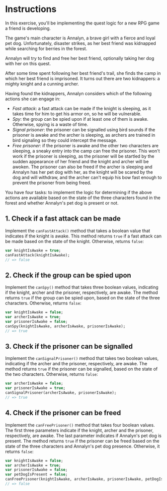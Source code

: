 # Instructions

In this exercise, you'll be implementing the quest logic for a new RPG game a friend is developing.

The game's main character is Annalyn, a brave girl with a fierce and loyal pet dog. Unfortunately, disaster strikes, as her best friend was kidnapped while searching for berries in the forest.

Annalyn will try to find and free her best friend, optionally taking her dog with her on this quest.

After some time spent following her best friend's trail, she finds the camp in which her best friend is imprisoned. It turns out there are two kidnappers: a mighty knight and a cunning archer.

Having found the kidnappers, Annalyn considers which of the following actions she can engage in:

- _Fast attack_: a fast attack can be made if the knight is sleeping, as it takes time for him to get his armor on, so he will be vulnerable.
- _Spy_: the group can be spied upon if at least one of them is awake. Otherwise, spying is a waste of time.
- _Signal prisoner_: the prisoner can be signalled using bird sounds if the prisoner is awake and the archer is sleeping, as archers are trained in bird signaling so they could intercept the message.
- _Free prisoner_: if the prisoner is awake and the other two characters are sleeping, a sneaky entry into the camp can free the prisoner. This won't work if the prisoner is sleeping, as the prisoner will be startled by the sudden appearance of her friend and the knight and archer will be awoken. The prisoner can also be freed if the archer is sleeping and Annalyn has her pet dog with her, as the knight will be scared by the dog and will withdraw, and the archer can't equip his bow fast enough to prevent the prisoner from being freed.

You have four tasks: to implement the logic for determining if the above actions are available based on the state of the three characters found in the forest and whether Annalyn's pet dog is present or not.

## 1. Check if a fast attack can be made

Implement the `canFastAttack()` method that takes a boolean value that indicates if the knight is awake. This method returns `true` if a fast attack can be made based on the state of the knight. Otherwise, returns `false`:

```haxe
var knightIsAwake = true;
canFastAttack(knightIsAwake);
// => false
```

## 2. Check if the group can be spied upon

Implement the `canSpy()` method that takes three boolean values, indicating if the knight, archer and the prisoner, respectively, are awake. The method returns `true` if the group can be spied upon, based on the state of the three characters. Otherwise, returns `false`:

```haxe
var knightIsAwake = false;
var archerIsAwake = true;
var prisonerIsAwake = false;
canSpy(knightIsAwake, archerIsAwake, prisonerIsAwake);
// => true
```

## 3. Check if the prisoner can be signalled

Implement the `canSignalPrisoner()` method that takes two boolean values, indicating if the archer and the prisoner, respectively, are awake. The method returns `true` if the prisoner can be signalled, based on the state of the two characters. Otherwise, returns `false`:

```haxe
var archerIsAwake = false;
var prisonerIsAwake = true;
canSignalPrisoner(archerIsAwake, prisonerIsAwake);
// => true
```

## 4. Check if the prisoner can be freed

Implement the `canFreePrisoner()` method that takes four boolean values. The first three parameters indicate if the knight, archer and the prisoner, respectively, are awake. The last parameter indicates if Annalyn's pet dog is present. The method returns `true` if the prisoner can be freed based on the state of the three characters and Annalyn's pet dog presence. Otherwise, it returns `false`:

```haxe
var knightIsAwake = false;
var archerIsAwake = true;
var prisonerIsAwake = false;
var petDogIsPresent = false;
canFreePrisoner(knightIsAwake, archerIsAwake, prisonerIsAwake, petDogIsPresent);
// => false
```
